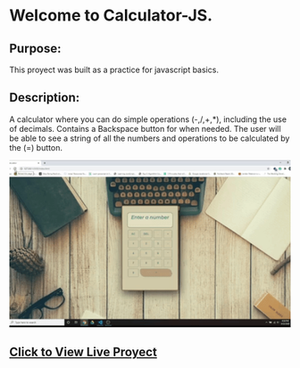# Welcome to Calculator-JS.
## Purpose: 
This proyect was built as a  practice for javascript basics.
## Description:
A calculator where you can do simple operations (-,/,+,*), including the use of decimals. Contains a Backspace button for when needed. The user will be able to see a string of all the numbers and operations to be calculated by the (=) button.

<img src="calculatordemo.gif" height="300" style="object-fit:cover;" >

## [Click to View Live Proyect](https://ajprogramdev.github.io/Calculator-JS/)







